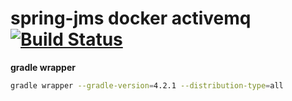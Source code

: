 # spring-jms docker activemq [![Build Status](https://travis-ci.org/daggerok/spring-jms-docker-activemq.svg?branch=master)](https://github.com/daggerok/spring-jms-docker-activemq)

**gradle wrapper**

```bash
gradle wrapper --gradle-version=4.2.1 --distribution-type=all
```
